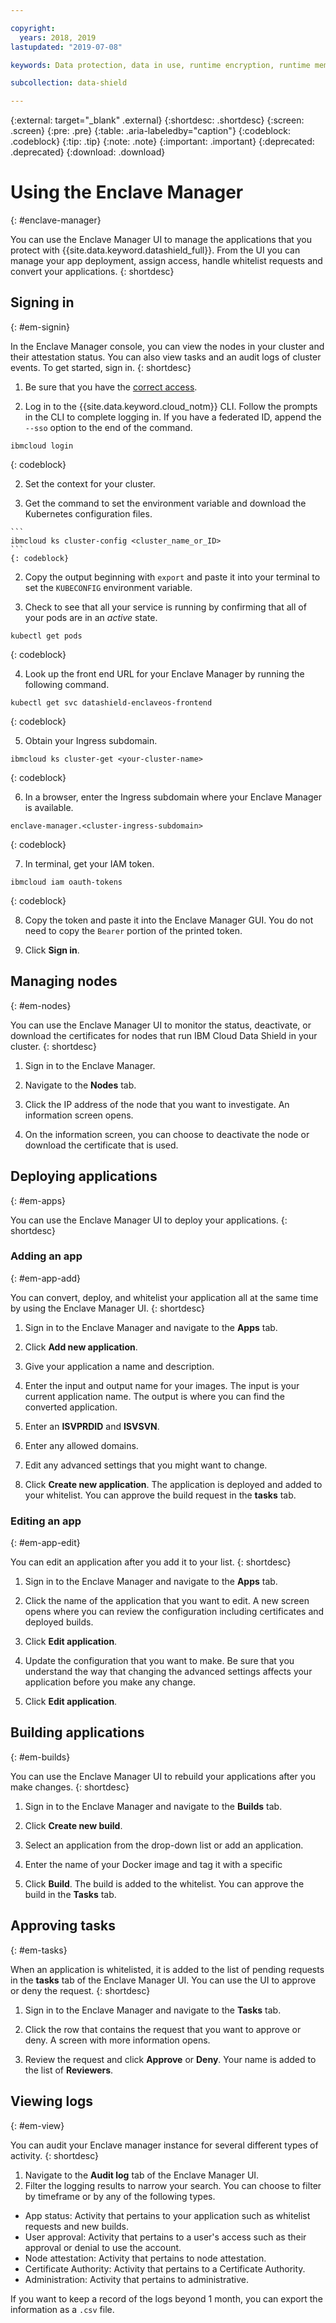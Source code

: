 ```yaml
---

copyright:
  years: 2018, 2019
lastupdated: "2019-07-08"

keywords: Data protection, data in use, runtime encryption, runtime memory encryption, encrypted memory, Intel SGX, software guard extensions, Fortanix runtime encryption

subcollection: data-shield

---
```


{:external: target="_blank" .external}
{:shortdesc: .shortdesc}
{:screen: .screen}
{:pre: .pre}
{:table: .aria-labeledby="caption"}
{:codeblock: .codeblock}
{:tip: .tip}
{:note: .note}
{:important: .important}
{:deprecated: .deprecated}
{:download: .download}

# Using the Enclave Manager
{: #enclave-manager}

You can use the Enclave Manager UI to manage the applications that you protect with {{site.data.keyword.datashield_full}}. From the UI you can manage your app deployment, assign access, handle whitelist requests and convert your applications.
{: shortdesc}


## Signing in
{: #em-signin}

In the Enclave Manager console, you can view the nodes in your cluster and their attestation status. You can also view tasks and an audit logs of cluster events. To get started, sign in.
{: shortdesc}

1. Be sure that you have the [correct access](/docs/services/data-shield?topic=data-shield-access).

1. Log in to the {{site.data.keyword.cloud_notm}} CLI. Follow the prompts in the CLI to complete logging in. If you have a federated ID, append the `--sso` option to the end of the command.

  ```
  ibmcloud login
  ```
  {: codeblock}

2. Set the context for your cluster.

  1. Get the command to set the environment variable and download the Kubernetes configuration files.

    ```
    ibmcloud ks cluster-config <cluster_name_or_ID>
    ```
    {: codeblock}

  2. Copy the output beginning with `export` and paste it into your terminal to set the `KUBECONFIG` environment variable.

3. Check to see that all your service is running by confirming that all of your pods are in an *active* state.

  ```
  kubectl get pods
  ```
  {: codeblock}

4. Look up the front end URL for your Enclave Manager by running the following command.

  ```
  kubectl get svc datashield-enclaveos-frontend
  ```
  {: codeblock}

5. Obtain your Ingress subdomain.

  ```
  ibmcloud ks cluster-get <your-cluster-name>
  ```
  {: codeblock}

6. In a browser, enter the Ingress subdomain where your Enclave Manager is available.

  ```
  enclave-manager.<cluster-ingress-subdomain>
  ```
  {: codeblock}

7. In terminal, get your IAM token.

  ```
  ibmcloud iam oauth-tokens
  ```
  {: codeblock}

8. Copy the token and paste it into the Enclave Manager GUI. You do not need to copy the `Bearer` portion of the printed token.

9. Click **Sign in**.






## Managing nodes
{: #em-nodes}

You can use the Enclave Manager UI to monitor the status, deactivate, or download the certificates for nodes that run IBM Cloud Data Shield in your cluster.
{: shortdesc}


1. Sign in to the Enclave Manager.

2. Navigate to the **Nodes** tab.

3. Click the IP address of the node that you want to investigate. An information screen opens.

4. On the information screen, you can choose to deactivate the node or download the certificate that is used.




## Deploying applications
{: #em-apps}

You can use the Enclave Manager UI to deploy your applications.
{: shortdesc}


### Adding an app
{: #em-app-add}

You can convert, deploy, and whitelist your application all at the same time by using the Enclave Manager UI.
{: shortdesc}

1. Sign in to the Enclave Manager and navigate to the **Apps** tab.

2. Click **Add new application**.

3. Give your application a name and description.

4. Enter the input and output name for your images. The input is your current application name. The output is where you can find the converted application.

5. Enter an **ISVPRDID** and **ISVSVN**.

6. Enter any allowed domains.

7. Edit any advanced settings that you might want to change.

8. Click **Create new application**. The application is deployed and added to your whitelist. You can approve the build request in the **tasks** tab.




### Editing an app
{: #em-app-edit}

You can edit an application after you add it to your list.
{: shortdesc}


1. Sign in to the Enclave Manager and navigate to the **Apps** tab.

2. Click the name of the application that you want to edit. A new screen opens where you can review the configuration including certificates and deployed builds.

3. Click **Edit application**.

4. Update the configuration that you want to make. Be sure that you understand the way that changing the advanced settings affects your application before you make any change.

5. Click **Edit application**.


## Building applications
{: #em-builds}

You can use the Enclave Manager UI to rebuild your applications after you make changes.
{: shortdesc}

1. Sign in to the Enclave Manager and navigate to the **Builds** tab.

2. Click **Create new build**.

3. Select an application from the drop-down list or add an application.

4. Enter the name of your Docker image and tag it with a specific 

5. Click **Build**. The build is added to the whitelist. You can approve the build in the **Tasks** tab.



## Approving tasks
{: #em-tasks}

When an application is whitelisted, it is added to the list of pending requests in the **tasks** tab of the Enclave Manager UI. You can use the UI to approve or deny the request.
{: shortdesc}

1. Sign in to the Enclave Manager and navigate to the **Tasks** tab.

2. Click the row that contains the request that you want to approve or deny. A screen with more information opens.

3. Review the request and click **Approve** or **Deny**. Your name is added to the list of **Reviewers**.


## Viewing logs
{: #em-view}

You can audit your Enclave manager instance for several different types of activity. 
{: shortdesc}

1. Navigate to the **Audit log** tab of the Enclave Manager UI.
2. Filter the logging results to narrow your search. You can choose to filter by timeframe or by any of the following types.

  * App status: Activity that pertains to your application such as whitelist requests and new builds.
  * User approval: Activity that pertains to a user's access such as their approval or denial to use the account.
  * Node attestation: Activity that pertains to node attestation.
  * Certificate Authority: Activity that pertains to a Certificate Authority.
  * Administration: Activity that pertains to administrative. 

If you want to keep a record of the logs beyond 1 month, you can export the information as a `.csv` file.

